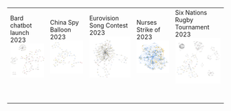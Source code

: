 <table>
  <tr>
    <td>Bard chatbot launch 2023<br><img src="images/bard.png" width="500"></td>
    <td>China Spy Balloon 2023<br><img src="images/ChinaSpyBalloon.png" width="500"></td>
    <td>Eurovision Song Contest 2023<br><img src="images/Eurovision.png" width="500"></td>
    <td>Nurses Strike of 2023<br><img src="images/NursesStrike.png" width="500"></td>
    <td>Six Nations Rugby Tournament 2023<br><img src="images/SixNations.png" width="500"></td>
  </tr>
  <tr>
    <td colspan="5" style="padding: 20px; text-align: left; vertical-align: top;">
    </td>
  </tr>
</table>
